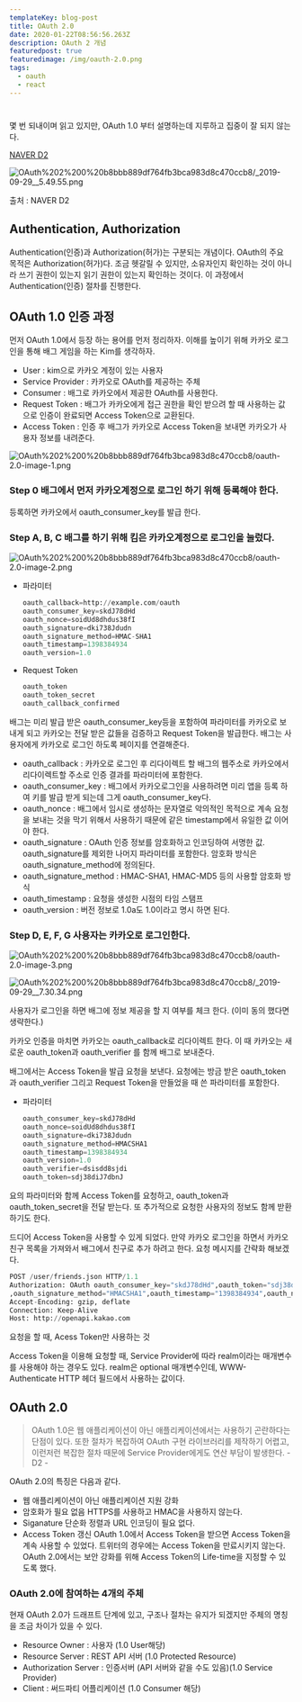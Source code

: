 ```yaml
---
templateKey: blog-post
title: OAuth 2.0
date: 2020-01-22T08:56:56.263Z
description: OAuth 2 개념
featuredpost: true
featuredimage: /img/oauth-2.0.png
tags:
  - oauth
  - react
---
```

# 

[](https://www.notion.so/asdsadsad-77005307bf1d401e8bfb817b9b0ef725)

몇 번 되내이며 읽고 있지만, OAuth 1.0 부터 설명하는데 지루하고 집중이 잘 되지 않는다.

[NAVER D2](https://d2.naver.com/helloworld/24942)

![OAuth%202%200%20b8bbb889df764fb3bca983d8c470ccb8/_2019-09-29__5.49.55.png](OAuth%202%200%20b8bbb889df764fb3bca983d8c470ccb8/_2019-09-29__5.49.55.png)

출처 : NAVER D2

## Authentication, Authorization


Authentication(인증)과 Authorization(허가)는 구분되는 개념이다. OAuth의 주요 목적은 Authorization(허가)다. 조금 헷갈릴 수 있지만, 소유자인지 확인하는 것이 아니라 쓰기 권한이 있는지 읽기 권한이 있는지 확인하는 것이다. 이 과정에서 Authentication(인증) 절차를 진행한다.

## OAuth 1.0 인증 과정


먼저 OAuth 1.0에서 등장 하는 용어를 먼저 정리하자. 이해를 높이기 위해 카카오 로그인을 통해 배그 게임을 하는 Kim를 생각하자.

- User : kim으로 카카오 계정이 있는 사용자
- Service Provider : 카카오로 OAuth를 제공하는 주체
- Consumer : 배그로 카카오에서 제공한 OAuth를 사용한다.
- Request Token : 배그가 카카오에게 접근 권한을 확인 받으려 할 때 사용하는 값으로 인증이 완료되면 Access Token으로 교환된다.
- Access Token : 인증 후 배그가 카카오로 Access Token을 보내면 카카오가 사용자 정보를 내려준다.

![OAuth%202%200%20b8bbb889df764fb3bca983d8c470ccb8/oauth-2.0-image-1.png](OAuth%202%200%20b8bbb889df764fb3bca983d8c470ccb8/oauth-2.0-image-1.png)

### Step 0 배그에서 먼저 카카오계정으로 로그인 하기 위해 등록해야 한다.

등록하면 카카오에서 oauth_consumer_key를 발급 한다.

### Step A, B, C 배그를 하기 위해 킴은 카카오계정으로 로그인을 눌렀다.

![OAuth%202%200%20b8bbb889df764fb3bca983d8c470ccb8/oauth-2.0-image-2.png](OAuth%202%200%20b8bbb889df764fb3bca983d8c470ccb8/oauth-2.0-image-2.png)

- 파라미터

    ```python
    oauth_callback=http://example.com/oauth
    oauth_consumer_key=skdJ78dHd
    oauth_nonce=soidUd8dhdus38fI
    oauth_signature=dki738Jdudn
    oauth_signature_method=HMAC-SHA1
    oauth_timestamp=1398384934
    oauth_version=1.0
    ```

- Request Token

    ```python
    oauth_token
    oauth_token_secret
    oauth_callback_confirmed
    ```

배그는 미리 발급 받은 oauth_consumer_key등을 포함하여 파라미터를 카카오로 보내게 되고 카카오는 전달 받은 값들을 검증하고 Request Token을 발급한다. 배그는 사용자에게 카카오로 로그인 하도록 페이지를 연결해준다.

- oauth_callback : 카카오로 로그인 후 리다이렉트 할  배그의 웹주소로 카카오에서 리다이렉트할 주소로 인증 결과를 파라미터에 포함한다.
- oauth_consumer_key : 배그에서 카카오로그인을 사용하려면 미리 앱을 등록 하여 키를 발급 받게 되는데 그게 oauth_consumer_key다.
- oauth_nonce : 배그에서 임시로 생성하는 문자열로 악의적인 목적으로 계속 요청을 보내는 것을 막기 위해서 사용하기 때문에 같은 timestamp에서 유일한 값 이어야 한다.
- oauth_signature : OAuth 인증 정보를 암호화하고 인코딩하여 서명한 값. oauth_signature를 제외한 나머지 파라미터를 포함한다. 암호화 방식은 oauth_signature_method에 정의된다.
- oauth_signature_method : HMAC-SHA1, HMAC-MD5 등의 사용할 암호화 방식
- oauth_timestamp : 요청을 생성한 시점의 타임 스탬프
- oauth_version : 버전 정보로 1.0a도 1.0이라고 명시 하면 된다.

### Step D, E, F, G 사용자는 카카오로 로그인한다.

![OAuth%202%200%20b8bbb889df764fb3bca983d8c470ccb8/oauth-2.0-image-3.png](OAuth%202%200%20b8bbb889df764fb3bca983d8c470ccb8/oauth-2.0-image-3.png)

![OAuth%202%200%20b8bbb889df764fb3bca983d8c470ccb8/_2019-09-29__7.30.34.png](OAuth%202%200%20b8bbb889df764fb3bca983d8c470ccb8/_2019-09-29__7.30.34.png)

사용자가 로그인을 하면 배그에 정보 제공을 할 지 여부를 체크 한다. (이미 동의 했다면 생략한다.)

카카오 인증을 마치면 카카오는 oauth_callback로 리다이렉트 한다. 이 때 카카오는 새로운 oauth_token과 oauth_verifier 를 함께 배그로 보내준다.

배그에서는 Access Token을 발급 요청을 보낸다. 요청에는  방금 받은 oauth_token과 oauth_verifier 그리고 Request Token을 만들었을 때 쓴 파라미터를 포함한다.

- 파라미터

    ```python
    oauth_consumer_key=skdJ78dHd
    oauth_nonce=soidUd8dhdus38fI
    oauth_signature=dki738Jdudn
    oauth_signature_method=HMACSHA1
    oauth_timestamp=1398384934
    oauth_version=1.0
    oauth_verifier=dsisdd8sjdi
    oauth_token=sdj38diJ7dbnJ
    ```

요의 파라미터와 함께 Access Token를 요청하고, oauth_token과 oauth_token_secret을 전달 받는다. 또 추가적으로 요청한 사용자의 정보도 함께 받환하기도 한다.

드디어 Access Token을 사용할 수 있게 되었다. 만약 카카오 로그인을 하면서 카카오 친구 목록을 가져와서 배그에서 친구로 추가 하려고 한다. 요청 메시지를 간략화 해보겠다.

```python
POST /user/friends.json HTTP/1.1  
Authorization: OAuth oauth_consumer_key="skdJ78dHd",oauth_token="sdj38diJ7dbnJ"  
,oauth_signature_method="HMACSHA1",oauth_timestamp="1398384934",oauth_nonce="soidUd8dhdus38fI",oauth_signature="dki738Jdudn"
Accept-Encoding: gzip, deflate  
Connection: Keep-Alive  
Host: http://openapi.kakao.com
```

요청을 할 때, Acess Token만 사용하는 것

Access Token을 이용해 요청할 때, Service Provider에 따라 realm이라는 매개변수를 사용해야 하는 경우도 있다. realm은 optional 매개변수인데, WWW-Authenticate HTTP 헤더 필드에서 사용하는 값이다.

## OAuth 2.0

> OAuth 1.0은 웹 애플리케이션이 아닌 애플리케이션에서는 사용하기 곤란하다는 단점이 있다. 또한 절차가 복잡하여 OAuth 구현 라이브러리를 제작하기 어렵고, 이런저런 복잡한 절차 때문에 Service Provider에게도 연산 부담이 발생한다.   - D2 -

OAuth 2.0의 특징은 다음과 같다.

- 웹 애플리케이션이 아닌 애플리케이션 지원 강화
- 암호화가 필요 없음 HTTPS를 사용하고 HMAC을 사용하지 않는다.
- Siganature 단순화 정렬과 URL 인코딩이 필요 없다.
- Access Token 갱신 OAuth 1.0에서 Access Token을 받으면 Access Token을 계속 사용할 수 있었다. 트위터의 경우에는 Access Token을 만료시키지 않는다. OAuth 2.0에서는 보안 강화를 위해 Access Token의 Life-time을 지정할 수 있도록 했다.

### OAuth 2.0에 참여하는 4개의 주체


현재 OAuth 2.0가 드래프트 단계에 있고, 구조나 절차는 유지가 되겠지만 주체의 명칭을 조금 차이가 있을 수 있다.

- Resource Owner : 사용자 (1.0 User해당)
- Resource Server : REST API 서버 (1.0 Protected Resource)
- Authorization Server : 인증서버 (API 서버와 같을 수도 있음)(1.0 Service Provider)
- Client : 써드파티 어플리케이션 (1.0 Consumer 해당)